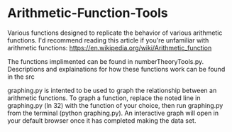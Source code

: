 # Arithmetic-Function-Tools
Various functions designed to replicate the behavior of various arithmetic functions. 
I'd recommend reading this article if you're unfamiliar with arithmetic functions: https://en.wikipedia.org/wiki/Arithmetic_function

The functions implimented can be found in numberTheoryTools.py. Descriptions and explainations for how these functions work can be found in the src

graphing.py is intented to be used to graph the relationship between an arithmetic functions. To graph a function, replace the noted line in graphing.py (ln 32) with the function of your choice, then run graphing.py from the terminal (python graphing.py). An interactive graph will open in your default browser once it has completed making the data set.
